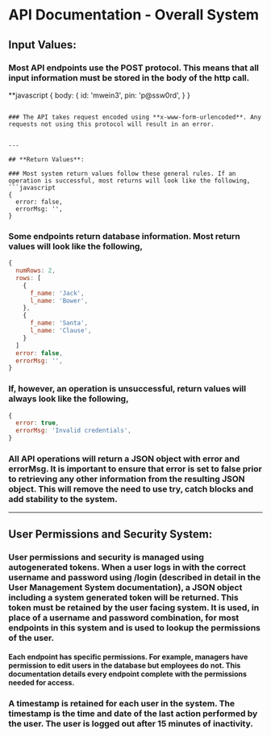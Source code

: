 # API Documentation - Overall System

## **Input Values**:

### Most API endpoints use the POST protocol. This means that all input information must be stored in the **body** of the http call.
**javascript
{
  body: {
    id: 'mwein3',
    pin: 'p@ssw0rd',
  }
}
```

### The API takes request encoded using **x-www-form-urlencoded**. Any requests not using this protocol will result in an error.


---

## **Return Values**:

### Most system return values follow these general rules. If an operation is successful, most returns will look like the following,
```javascript
{
  error: false,
  errorMsg: '',
}
```

### Some endpoints return database information. Most return values will look like the following,
```javascript
{
  numRows: 2,
  rows: [
    {
      f_name: 'Jack',
      l_name: 'Bower',
    },
    {
      f_name: 'Santa',
      l_name: 'Clause',
    }
  ]
  error: false,
  errorMsg: '',
}
```

### If, however, an operation is unsuccessful, return values will always look like the following,
```javascript
{
  error: true,
  errorMsg: 'Invalid credentials',
}
```

### All API operations will return a JSON object with **error** and **errorMsg**. It is important to ensure that **error** is set to **false** prior to retrieving any other information from the resulting JSON object. This will remove the need to use try, catch blocks and add stability to the system.

---

## **User Permissions and Security System**:

### User permissions and security is managed using autogenerated **tokens**. When a user logs in with the correct username and password using **/login** (described in detail in the User Management System documentation), a JSON object including a system generated token will be returned. This token must be retained by the user facing system. It is used, in place of a username and password combination, for most endpoints in this system and is used to lookup the permissions of the user.

#### Each endpoint has specific permissions. For example, **managers** have permission to edit users in the database but **employees** do not. This documentation details every endpoint complete with the permissions needed for access.

### A **timestamp** is retained for each user in the system. The timestamp is the time and date of the last action performed by the user. The user is logged out after 15 minutes of inactivity.